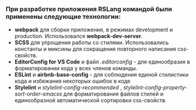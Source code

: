 ### При разработке приложения RSLang командой были применены следующие технологии:

- **webpack** для сборки приложения, в режимах development и production. Использовался **webpack-dev-server**.
- **SCSS** для упрощения работы со стилями. Использовались константы и миксины для сокращения повторного написания css-свойств.
- **EditorConfig for VS Code** и файл _.editorconfig_ - для единообразия в форматировании кода у всех членов команды.
- **ESLint** и **airbnb-base-config** - для соблюдения единой стилистики кода и избежания некоторых ошибок в коде
- **Stylelint** и _stylelint-config-recommended_ , _stylelint-config-property-sort-order-smacss_ для форматирования файлов стилей и единообразной автоматической сортировки css-свойств.